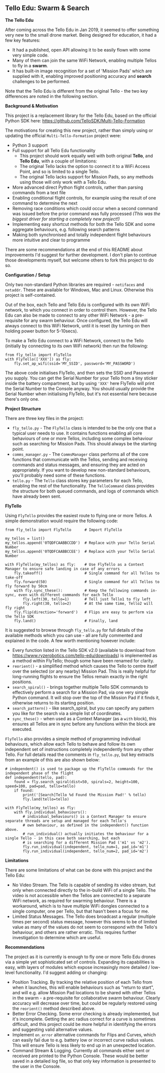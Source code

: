 Tello Edu: Swarm & Search
-

**The Tello Edu**

After coming across the Tello Edu in Jan 2019, it seemed to offer something very new to the small drone market.  Being designed for education, it had a few key features:
* It had a published, open API allowing it to be easily flown with some very simple code.
* Many of them can join the same WiFi Network, enabling multiple Tellos to fly in a **swarm**.
* It has built-in image recognition for a set of 'Mission Pads' which are supplied with it, enabling improved positioning accuracy and **search** challenges to be performed.

Note that the Tello Edu is different from the original Tello - the two key differences are noted in the following section.

**Background & Motivation**

This project is a replacement library for the Tello Edu, based on the official Python SDK here: https://github.com/TelloSDK/Multi-Tello-Formation

The motivations for creating this new project, rather than simply using or updating the official `Multi-Tello-Formation` project were:
* Python 3 support
* Full support for all Tello Edu functionality
    * This project should work equally well with both original **Tello**, and **Tello Edu**, with a couple of limitations:
    * The original Tello lacks the option to connect it to a WiFi Access Point, and so is limited to a single Tello.
    * The original Tello lacks support for Mission Pads, so any methods using those will only work with a Tello Edu.
* More advanced direct Python flight controls, rather than parsing commands from a text file
* Enabling conditional flight controls, for example using the result of one command to determine the next
* Removing race conditions which could occur when a second command was issued before the prior command was fully processed *(This was the biggest driver for starting a completely new project!)*
* Implementing easy shortcut methods for both the Tello SDK and some aggregate behaviours, e.g. following search patterns
* Making both synchronised and totally independent flight behaviours more intuitive and clear to programme

There are some recommendations at the end of this README about improvements I'd suggest for further development.  I don't plan to continue those developments myself, but welcome others to fork this project to do so.

**Configuration / Setup**

Only two non-standard Python libraries are required - ```netifaces``` and ```netaddr```.  These are available for Windows, Mac and Linux.  Otherwise this project is self-contained.

Out of the box, each Tello and Tello Edu is configured with its own WiFi network, to which you connect in order to control them.  However, the Tello Edu can also be made to connect to any other WiFi Network - a pre-requisite for any swarm behaviour.  Once configured, the Tello Edu will always connect to this WiFi Network, until it is reset (by turning on then holding power button for 5-10secs).

To make a Tello Edu connect to a WiFi Network, connect to the Tello (initially by connecting to its own WiFi network) then run the following:
```
from fly_tello import FlyTello
with FlyTello(['XXX']) as fly:
    fly.set_ap_wifi(ssid='MY_SSID', password='MY_PASSWORD')
```
The above code initialises FlyTello, and then sets the SSID and Password you supply.  You can get the Serial Number for your Tello from a tiny sticker inside the battery compartment, but by using `'XXX'` here FlyTello will print the Serial Number to the Console anyway.  You should usually provide the Serial Number when initialising FlyTello, but it's not essential here because there's only one.

**Project Structure**

There are three key files in the project:
* `fly_tello.py` - The `FlyTello` class is intended to be the only one that a typical user needs to use.  It contains functions enabling all core behaviours of one or more Tellos, including some complex behaviour such as searching for Mission Pads.  This should always be the starting point.
* `comms_manager.py` - The `CommsManager` class performs all of the core functions that communicate with the Tellos, sending and receiving commands and status messages, and ensuring they are acted on appropriately.  If you want to develop new non-standard behaviours, you'll probably need some of these functions.
* `tello.py` - The `Tello` class stores key parameters for each Tello, enabling the rest of the functionality.  The `TelloCommand` class provides the structure for both queued commands, and logs of commands which have already been sent.

**FlyTello**

Using `FlyTello` provides the easiest route to flying one or more Tellos.  A simple demonstration would require the following code:
```
from fly_tello import FlyTello      # Import FlyTello

my_tellos = list()
my_tellos.append('0TQDFCAABBCCDD')  # Replace with your Tello Serial Number
my_tellos.append('0TQDFCAABBCCEE')  # Replace with your Tello Serial Number

with FlyTello(my_tellos) as fly:    # Use FlyTello as a Context Manager to ensure safe landing in case of any errors
    fly.takeoff()                   # Single command for all Tellos to take-off
    fly.forward(50)                 # Single command for all Tellos to fly forward by 50cm
    with fly.sync_these():          # Keep the following commands in-sync, even with different commands for each Tello
        fly.left(30, tello=1)       # Tell just Tello1 to fly left
        fly.right(30, tello=2)      # At the same time, Tello2 will fly right
    fly.flip(direction='forward')   # Flips are easy to perform via the Tello SDK
    fly.land()                      # Finally, land
```

It is suggested to browse through `fly_tello.py` for full details of the available methods which you can use - all are fully commented and explained in the code.  A few worth mentioning however include:
* Every function listed in the Tello SDK v2.0 (available to download from https://www.ryzerobotics.com/tello-edu/downloads) is implemented as a method within FlyTello; though some have been renamed for clarity.
* `reorient()` - a simplified method which causes the Tello to centre itself over the selected (or any nearby) Mission Pad.  This is really helpful for long-running flights to ensure the Tellos remain exactly in the right positions.
* `search_spiral()` - brings together multiple Tello SDK commands to effectively perform a search for a Mission Pad, via one very simple Python command.  It will stop over the top of the Mission Pad if it finds it, otherwise returns to its starting position.
* `search_pattern()` - like search_spiral, but you can specify any pattern you like for the search via a simple list of coordinates.
* `sync_these()` - when used as a Context Manager (as a `with` block), this ensures all Tellos are in sync before any functions within the block are executed.

`FlyTello` also provides a simple method of programming individual behaviours, which allow each Tello to behave and follow its own independent set of instructions completely independently from any other Tello.  For full details read the comments in `fly_tello.py`, but key extracts from an example of this are also shown below:
```
# independent() is used to package up the FlyTello commands for the independent phase of the flight
def independent(tello, pad):
    found = fly.search_spiral(dist=50, spirals=2, height=100, speed=100, pad=pad, tello=tello)
    if found:
        print('[Search]Tello %d Found the Mission Pad!' % tello)
        fly.land(tello=tello)

with FlyTello(my_tellos) as fly:
    with fly.individual_behaviours():
        # individual_behaviours() is a Context Manager to ensure separate threads are setup and managed for each Tello's
        # own behaviour, as defined in the independent() function above.
        # run_individual() actually initiates the behaviour for a single Tello - in this case both searching, but each
        # is searching for a different Mission Pad ('m1' vs 'm2').
        fly.run_individual(independent, tello_num=1, pad_id='m1')
        fly.run_individual(independent, tello_num=2, pad_id='m2')
```

**Limitations**

There are some limitations of what can be done with this project and the Tello Edu:
* No Video Stream.  The Tello is capable of sending its video stream, but only when connected directly to the in-build WiFi of a single Tello.  The video is not accessible when the Tellos are connected to a separate WiFi network, as required for swarming behaviour.  There is a workaround, which is to have multiple WiFi dongles connected to a single computer, one per Tello, but that hasn't been a focus for me.
* Limited Status Messages.  The Tello does broadcast a regular (multiple times per second) status message, however this seems to be of limited value as many of the values do not seem to correspond with the Tello's behaviour, and others are rather erratic.  This requires further investigation to determine which are useful.

**Recommendations**

The project as it is currently is enough to fly one or more Tello Edu drones via a simple yet sophisticated set of controls.  Expanding its capabilities is easy, with layers of modules which expose increasingly more detailed / low-level functionality.  I'd suggest adding or changing:
* Position Tracking.  By tracking the relative position of each Tello from when it launches, this will enable behaviours such as "return to start", and will e.g. allow Mission Pad locations to be shared with other Tellos in the swarm - a pre-requisite for collaborative swarm behaviour.  Clearly accuracy will decrease over time, but could be regularly restored using the `reorient()` method described above.
* Better Error Checking.  Some error checking is already implemented, but it's incomplete.  Getting the arc radius correct for a curve is sometimes difficult, and this project could be more helpful in identifying the errors and suggesting valid alternative values.
* Implement `on_error` alternative commands for Flips and Curves, which can easily fail due to e.g. battery low or incorrect curve radius values.  This will ensure Tello is less likely to end up in an unexpected location.
* Command Stream & Logging.  Currently all commands either sent or received are printed to the Python Console.  These would be better saved in a detailed log file, so that only key information is presented to the user in the Console.

